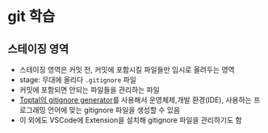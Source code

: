 # git 학습

## 스테이징 영역
- 스테이징 영역은 커밋 전, 커밋에 포함시킬 파일들만 임시로 올려두는 영역
- stage: 무대에 올리다
`.gitignore` 파일
- 커밋에 포함되면 안되는 파일들을 관리하는 파일
- [Toptal의 gitignore generator](https://www.toptal.com/developers/gitignore)를 사용해서 운영체제,개발 환경(IDE), 사용하는 프로그래밍 언어에 맞는 gitignore 파일을 생성할 수 있음
 - 이 외에도 VSCode에 Extension을 설치해 gitignore 파일을 관리하기도 함